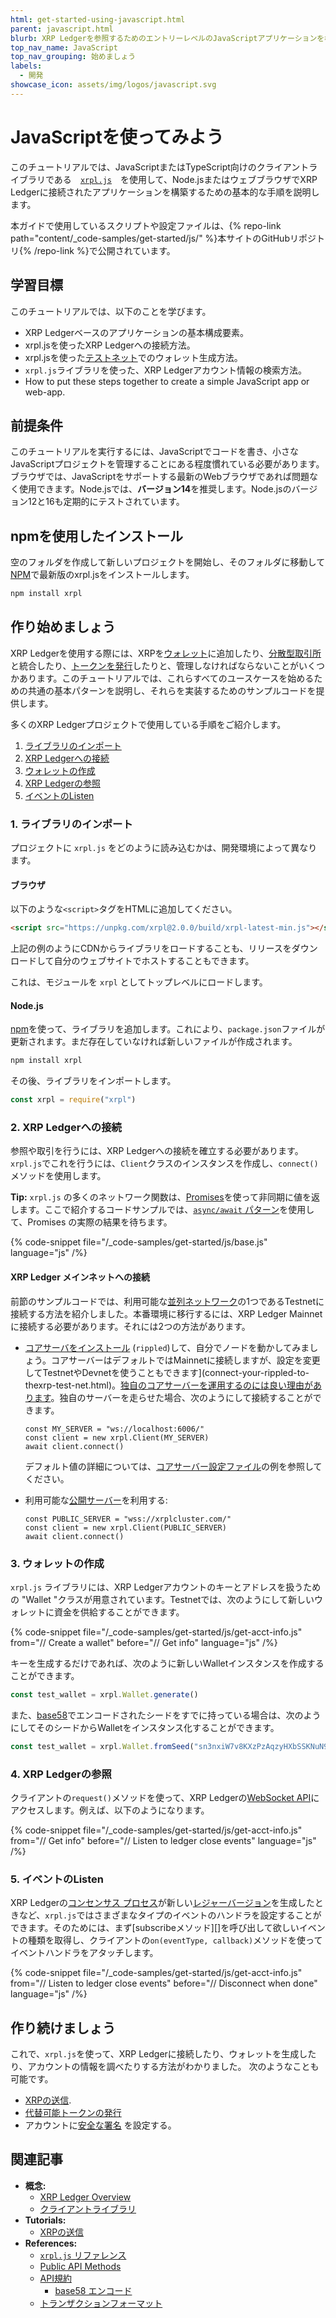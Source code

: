 ```yaml
---
html: get-started-using-javascript.html
parent: javascript.html
blurb: XRP Ledgerを参照するためのエントリーレベルのJavaScriptアプリケーションを構築します。
top_nav_name: JavaScript
top_nav_grouping: 始めましょう
labels:
  - 開発
showcase_icon: assets/img/logos/javascript.svg
---
```

# JavaScriptを使ってみよう

このチュートリアルでは、JavaScriptまたはTypeScript向けのクライアントライブラリである　[`xrpl.js`](https://github.com/XRPLF/xrpl.js/)　を使用して、Node.jsまたはウェブブラウザでXRP Ledgerに接続されたアプリケーションを構築するための基本的な手順を説明します。

本ガイドで使用しているスクリプトや設定ファイルは、{% repo-link path="content/_code-samples/get-started/js/" %}本サイトのGitHubリポジトリ{% /repo-link %}で公開されています。


## 学習目標

このチュートリアルでは、以下のことを学びます。

* XRP Ledgerベースのアプリケーションの基本構成要素。
* xrpl.jsを使ったXRP Ledgerへの接続方法。
* xrpl.jsを使った[テストネット](/resources/dev-tools/xrp-faucets)でのウォレット生成方法。
* `xrpl.js`ライブラリを使った、XRP Ledgerアカウント情報の検索方法。
* How to put these steps together to create a simple JavaScript app or web-app.


## 前提条件

このチュートリアルを実行するには、JavaScriptでコードを書き、小さなJavaScriptプロジェクトを管理することにある程度慣れている必要があります。ブラウザでは、JavaScriptをサポートする最新のWebブラウザであれば問題なく使用できます。Node.jsでは、**バージョン14**を推奨します。Node.jsのバージョン12と16も定期的にテストされています。


## npmを使用したインストール

空のフォルダを作成して新しいプロジェクトを開始し、そのフォルダに移動して[NPM](https://www.npmjs.com/)で最新版のxrpl.jsをインストールします。

```sh
npm install xrpl
```


## 作り始めましょう

XRP Ledgerを使用する際には、XRPを[ウォレット](wallets.html)に追加したり、[分散型取引所](../../concepts/tokens/decentralized-exchange/index.md)と統合したり、[トークンを発行](../../concepts/tokens/index.md)したりと、管理しなければならないことがいくつかあります。このチュートリアルでは、これらすべてのユースケースを始めるための共通の基本パターンを説明し、それらを実装するためのサンプルコードを提供します。

多くのXRP Ledgerプロジェクトで使用している手順をご紹介します。

1. [ライブラリのインポート](#1-ライブラリのインポート)
1. [XRP Ledgerへの接続](#2-xrp-ledgerへの接続)
1. [ウォレットの作成](#3-ウォレットの作成)
1. [XRP Ledgerの参照](#4-xrp-ledgerの参照)
1. [イベントのListen](#5-イベントのlisten)

### 1. ライブラリのインポート

プロジェクトに `xrpl.js` をどのように読み込むかは、開発環境によって異なります。

#### ブラウザ

以下のような`<script>`タグをHTMLに追加してください。

```html
<script src="https://unpkg.com/xrpl@2.0.0/build/xrpl-latest-min.js"></script>
```

上記の例のようにCDNからライブラリをロードすることも、リリースをダウンロードして自分のウェブサイトでホストすることもできます。

これは、モジュールを `xrpl` としてトップレベルにロードします。

#### Node.js

[npm](https://www.npmjs.com/)を使って、ライブラリを追加します。これにより、`package.json`ファイルが更新されます。まだ存在していなければ新しいファイルが作成されます。

```sh
npm install xrpl
```

その後、ライブラリをインポートします。

```js
const xrpl = require("xrpl")
```


### 2. XRP Ledgerへの接続

参照や取引を行うには、XRP Ledgerへの接続を確立する必要があります。`xrpl.js`でこれを行うには、`Client`クラスのインスタンスを作成し、`connect()`メソッドを使用します。

**Tip:** `xrpl.js` の多くのネットワーク関数は、[Promises](https://developer.mozilla.org/en-US/docs/Web/JavaScript/Reference/Global_Objects/Promise)を使って非同期に値を返します。ここで紹介するコードサンプルでは、[`async/await` パターン](https://developer.mozilla.org/en-US/docs/Learn/JavaScript/Asynchronous/Async_await)を使用して、Promises の実際の結果を待ちます。

{% code-snippet file="/_code-samples/get-started/js/base.js" language="js" /%}

#### XRP Ledger メインネットへの接続

前節のサンプルコードでは、利用可能な[並列ネットワーク](../../concepts/networks-and-servers/parallel-networks.md)の1つであるTestnetに接続する方法を紹介しました。本番環境に移行するには、XRP Ledger Mainnetに接続する必要があります。それには2つの方法があります。

* [コアサーバをインストール](../../infrastructure/installation/index.md) (`rippled`)して、自分でノードを動かしてみましょう。コアサーバーはデフォルトではMainnetに接続しますが、設定を変更してTestnetやDevnetを使うこともできます](connect-your-rippled-to-thexrp-test-net.html)。[独自のコアサーバーを運用するのには良い理由があります](networks-and-servers.html#reasons-to-run-your-own-server)。独自のサーバーを走らせた場合、次のようにして接続することができます。

    ```
    const MY_SERVER = "ws://localhost:6006/"
    const client = new xrpl.Client(MY_SERVER)
    await client.connect()
    ```

    デフォルト値の詳細については、[コアサーバー設定ファイル](https://github.com/XRPLF/rippled/blob/c0a0b79d2d483b318ce1d82e526bd53df83a4a2c/cfg/rippled-example.cfg#L1562)の例を参照してください。

* 利用可能な[公開サーバー](public-servers.md)を利用する:

    ```
    const PUBLIC_SERVER = "wss://xrplcluster.com/"
    const client = new xrpl.Client(PUBLIC_SERVER)
    await client.connect()
    ```


### 3. ウォレットの作成

`xrpl.js` ライブラリには、XRP Ledgerアカウントのキーとアドレスを扱うための "Wallet "クラスが用意されています。Testnetでは、次のようにして新しいウォレットに資金を供給することができます。

{% code-snippet file="/_code-samples/get-started/js/get-acct-info.js" from="// Create a wallet" before="// Get info" language="js" /%}

キーを生成するだけであれば、次のように新しいWalletインスタンスを作成することができます。

```js
const test_wallet = xrpl.Wallet.generate()
```

また、[base58](../../references/protocol/data-types/base58-encodings.md)でエンコードされたシードをすでに持っている場合は、次のようにしてそのシードからWalletをインスタンス化することができます。

```js
const test_wallet = xrpl.Wallet.fromSeed("sn3nxiW7v8KXzPzAqzyHXbSSKNuN9") // テスト用シークレット、本番環境では使用しないでください
```

### 4. XRP Ledgerの参照

クライアントの`request()`メソッドを使って、XRP Ledgerの[WebSocket API](../../references/http-websocket-apis/api-conventions/request-formatting.md)にアクセスします。例えば、以下のようになります。

{% code-snippet file="/_code-samples/get-started/js/get-acct-info.js" from="// Get info" before="// Listen to ledger close events" language="js" /%}


### 5. イベントのListen

XRP Ledgerの[コンセンサス プロセス](../../concepts/consensus-protocol/index.md)が新しい[レジャーバージョン](../../concepts/ledgers/index.md)を生成したときなど、`xrpl.js`ではさまざまなタイプのイベントのハンドラを設定することができます。そのためには、まず[subscribeメソッド][]を呼び出して欲しいイベントの種類を取得し、クライアントの`on(eventType, callback)`メソッドを使ってイベントハンドラをアタッチします。

{% code-snippet file="/_code-samples/get-started/js/get-acct-info.js" from="// Listen to ledger close events" before="// Disconnect when done" language="js" /%}


## 作り続けましょう

これで、`xrpl.js`を使って、XRP Ledgerに接続したり、ウォレットを生成したり、アカウントの情報を調べたりする方法がわかりました。
次のようなことも可能です。

* [XRPの送信](send-xrp.md).
* [代替可能トークンの発行](../../../../tutorials/use-tokens/issue-a-fungible-token.md)
* アカウントに[安全な署名](../../concepts/transactions/secure-signing.md) を設定する。


## 関連記事

- **概念:**
    - [XRP Ledger Overview](/about/)
    - [クライアントライブラリ](../../references/client-libraries.md)
- **Tutorials:**
    - [XRPの送信](send-xrp.md)
- **References:**
    - [`xrpl.js` リファレンス](https://js.xrpl.org/)
    - [Public API Methods](../../references/http-websocket-apis/public-api-methods/index.md)
    - [API規約](../../references/http-websocket-apis/api-conventions/index.md)
        - [base58 エンコード](../../references/protocol/data-types/base58-encodings.md)
    - [トランザクションフォーマット](../../references/protocol/transactions/index.md)
